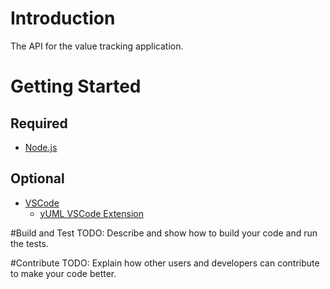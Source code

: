 # Introduction 
The API for the value tracking application. 

# Getting Started

## Required 
* [Node.js](https://nodejs.org/)

## Optional
* [VSCode](https://code.visualstudio.com/)
    * [yUML VSCode Extension](https://github.com/jaime-olivares/vscode-yuml/wiki)

#Build and Test
TODO: Describe and show how to build your code and run the tests. 

#Contribute
TODO: Explain how other users and developers can contribute to make your code better. 
